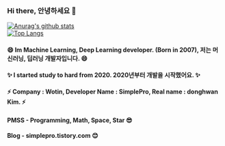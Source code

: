 ### Hi there, 안녕하세요 👋
[![Anurag's github stats](https://github-readme-stats.vercel.app/api?username=simplepro&hide=contribs,prs&show_icons=true)](https://github.com/simplepro/)  
[![Top Langs](https://github-readme-stats.vercel.app/api/top-langs/?username=simplepro&layout=compact)](https://github.com/SimplePro?tab=repositories)


#### 😄 Im Machine Learning, Deep Learning developer. (Born in 2007), 저는 머신러닝, 딥러닝 개발자입니다. 😄  

#### ✨ I started study to hard from 2020. 2020년부터 개발을 시작했어요. ✨

#### ⚡ Company : Wotin, Developer Name : SimplePro, Real name : donghwan Kim. ⚡

#### PMSS - Programming, Math, Space, Star 😎
#### Blog - simplepro.tistory.com  😊


<!--
**Wotin/Wotin** is a ✨ _special_ ✨ repository because its `README.md` (this file) appears on your GitHub profile.

Here are some ideas to get you started:

- 🔭 I’m currently working on ...
- 🌱 I’m currently learning ...
- 👯 I’m looking to collaborate on ...
- 🤔 I’m looking for help with ...
- 💬 Ask me about ...
- 📫 How to reach me: ...
- 😄 Pronouns: ...
- ⚡ Fun fact: ...
-->
